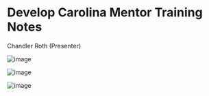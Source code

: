 # Develop Carolina Mentor Training Notes

Chandler Roth (Presenter)

![image](https://user-images.githubusercontent.com/2467354/142058547-526bb5d8-650a-4589-a880-13d9ac12eb2f.png)

![image](https://user-images.githubusercontent.com/2467354/142057434-ce154047-76a3-4f1e-bee7-e37ccd8c4de3.png)

![image](https://user-images.githubusercontent.com/2467354/142057618-f4d4350e-0232-4c7c-8e23-0649280f5879.png)


